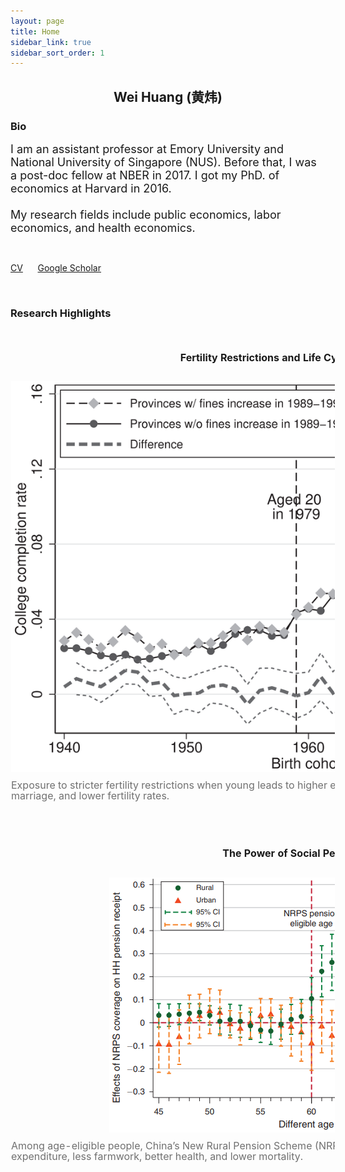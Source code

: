 ```yaml
---
layout: page
title: Home
sidebar_link: true
sidebar_sort_order: 1
---
```



## <center>  Wei Huang (黄炜) </center>

### Bio
<font size="4">I am an assistant professor at Emory University and National University of Singapore (NUS). Before that, I was a post-doc fellow at NBER in 2017. I got my PhD. of economics at Harvard in 2016.  <br>
<br>
My research fields include public economics, labor economics, and health economics.</font>

<br>

[CV](https://huangweipku.com/cv/) &nbsp;&nbsp;&nbsp;&nbsp; [Google Scholar](https://scholar.google.com/citations?hl=en&user=RSgXX2oAAAAJ) 

<br>


### Research Highlights



<div><div class="wsite-multicol"><div class="wsite-multicol-table-wrap" style="margin:0 -15px;">
	<table class="wsite-multicol-table" >
		<tbody class="wsite-multicol-tbody">
			<tr class="wsite-multicol-tr">
				<td class="wsite-multicol-col" style="width:50.5%; padding:0 15px;background:transparent;border: 1px solid transparent;min-width: 900px;">
					
						

<h2 class="wsite-content-title" style="text-align:center;"><font  size="3">Fertility Restrictions and Life Cycle Outcomes</font></h2> 

<div><div class="wsite-image wsite-image-border-none " style="padding-top:10px;padding-bottom:10px;margin-left:0px;margin-right:0px;text-align:center">
<a href='https://direct.mit.edu/rest/article-abstract/103/4/694/97774/Fertility-Restrictions-and-Life-Cycle-Outcomes?redirectedFrom=fulltext' target='_blank'>
<img src="/assets/1.png" alt="Picture" style="width:auto;max-width:100%" />
</a>
<div style="display:block;font-size:90%"></div>
</div></div>

<div class="paragraph" style="text-align:left;"><font color="#707070"  size="3" style="line-height:0;"> Exposure to stricter fertility restrictions when young leads to higher education levels, more white-collar jobs, delayed marriage, and lower fertility rates.</font></div>

<div><div style="height: 20px; overflow: hidden; width: 100%;"></div>
<div style="height: 20px; overflow: hidden; width: 100%;"></div></div>

<h2 class="wsite-content-title" style="text-align:center;"><font  size="3">The Power of Social Pension</font></h2>

<div><div class="wsite-image wsite-image-border-none " style="padding-top:10px;padding-bottom:10px;margin-left:0px;margin-right:0px;text-align:center">
<a href='https://www.aeaweb.org/articles?id=10.1257/app.20170789' target='_blank'>
<img src="/assets/2.png" alt="Picture" style="width:310;max-width:100%" />
</a>
<div style="display:block;font-size:90%"></div>
</div></div>

<div class="paragraph" style="text-align:left;"><font color="#707070"  size="3" style="line-height:0;"> Among age-eligible people, China’s New Rural Pension Scheme (NRPS) leads to higher household income and food expenditure, less farmwork, better health, and lower mortality. </font></div>


</td>				<td class="wsite-multicol-col" style="width:50%; padding:0 15px;background:transparent;border: 1px solid transparent;">
					
						

<h2 class="wsite-content-title" style="text-align:center;"><font  size="3">Household Adjustments after WTO Accession </font></h2>

<div><div class="wsite-image wsite-image-border-none " style="padding-top:9px;padding-bottom:10px;margin-left:0px;margin-right:0px;text-align:center">
<a href='https://www.sciencedirect.com/science/article/abs/pii/S0304387821000055' target='_blank'>
<img src="/assets/3.png" alt="Picture" style="width:auto;max-width:100%" />
</a>
<div style="display:block;font-size:90%"></div>
</div></div>

<div class="paragraph"><font color="#707070"  size="3" style="line-height:0;"> We find an insurance role of households against trade-induced labor market shocks. </font>&nbsp;&nbsp;</div>

<div><div style="height: 20px; overflow: hidden; width: 100%;"></div>
<div style="height: 20px; overflow: hidden; width: 100%;"></div><div style="height: 20px; overflow: hidden; width: 100%;"></div></div>

<h2 class="wsite-content-title" style="text-align:center;"><font  size="3"> Consumption Responses to Pension Changes</font></h2>

<div><div class="wsite-image wsite-image-border-none " style="padding-top:10px;padding-bottom:10px;margin-left:0px;margin-right:0px;text-align:center">
<a href='' target='_blank'>
<img src="/assets/4.png" alt="Picture" style="width:auto;max-width:100%" />
</a>
<div style="display:block;font-size:90%"></div>
</div></div>

<div class="paragraph"><font color="#707070"  size="3" style="line-height:0;"> The event study yields an estimate of marginal propensity to consume (MPC) being 0.64 to 0.78 for permanent income but 0.05 to 0.12 for transitory income. </font>&nbsp;&nbsp;</div>

		
				</td>			</tr>
		</tbody>
	</table>
</div></div></div>


 






